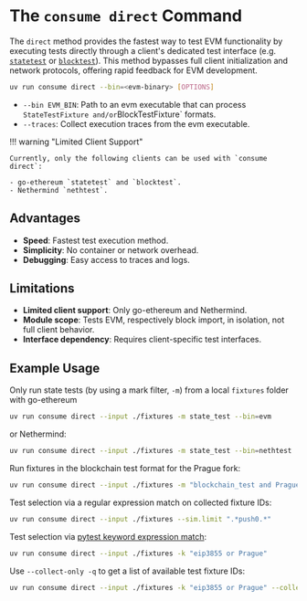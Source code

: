 # The `consume direct` Command

The `direct` method provides the fastest way to test EVM functionality by executing tests directly through a client's dedicated test interface (e.g. [`statetest`](https://github.com/ethereum/go-ethereum/blob/4bb097b7ffc32256791e55ff16ca50ef83c4609b/cmd/evm/staterunner.go) or [`blocktest`](https://github.com/ethereum/go-ethereum/blob/35dd84ce2999ecf5ca8ace50a4d1a6abc231c370/cmd/evm/blockrunner.go)). This method bypasses full client initialization and network protocols, offering rapid feedback for EVM development.

```bash
uv run consume direct --bin=<evm-binary> [OPTIONS]
```

- `--bin EVM_BIN`: Path to an evm executable that can process `StateTestFixture and/or`BlockTestFixture` formats.
- `--traces`: Collect execution traces from the evm executable.

!!! warning "Limited Client Support"

    Currently, only the following clients can be used with `consume direct`:

    - go-ethereum `statetest` and `blocktest`.
    - Nethermind `nethtest`.

## Advantages

- **Speed**: Fastest test execution method.
- **Simplicity**: No container or network overhead.
- **Debugging**: Easy access to traces and logs.

## Limitations

- **Limited client support**: Only go-ethereum and Nethermind.
- **Module scope**: Tests EVM, respectively block import, in isolation, not full client behavior.
- **Interface dependency**: Requires client-specific test interfaces.

## Example Usage

Only run state tests (by using a mark filter, `-m`) from a local `fixtures` folder with go-ethereum

```bash
uv run consume direct --input ./fixtures -m state_test --bin=evm
```

or Nethermind:

```bash
uv run consume direct --input ./fixtures -m state_test --bin=nethtest
```

Run fixtures in the blockchain test format for the Prague fork:

```bash
uv run consume direct --input ./fixtures -m "blockchain_test and Prague" --bin=evm
```

Test selection via a regular expression match on collected fixture IDs:

```bash
uv run consume direct --input ./fixtures --sim.limit ".*push0.*"
```

Test selection via [pytest keyword expression match](https://docs.pytest.org/en/8.3.x/how-to/usage.html):

```bash
uv run consume direct --input ./fixtures -k "eip3855 or Prague"
```

Use `--collect-only -q` to get a list of available test fixture IDs:

```bash
uv run consume direct --input ./fixtures -k "eip3855 or Prague" --collect-only -q
```
